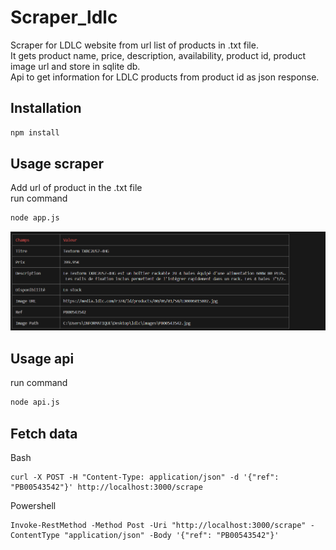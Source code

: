 # Scraper_ldlc
Scraper for LDLC website from url list of products in .txt file.<br />
It gets product name, price, description, availability, product id, product image url and store in sqlite db.<br />
Api to get information for LDLC products from product id as json response.<br />

## Installation
```bash
npm install
```


## Usage scraper
Add url of product in the .txt file<br/>
run command
```bash
node app.js
```
![alt text](https://github.com/NL647/scraper_ldlc/blob/main/assets/Capture2.PNG)

## Usage api
run command<br/>
```bash
node api.js
```
## Fetch data
Bash
```
curl -X POST -H "Content-Type: application/json" -d '{"ref": "PB00543542"}' http://localhost:3000/scrape
```

Powershell 
```
Invoke-RestMethod -Method Post -Uri "http://localhost:3000/scrape" -ContentType "application/json" -Body '{"ref": "PB00543542"}'
```
